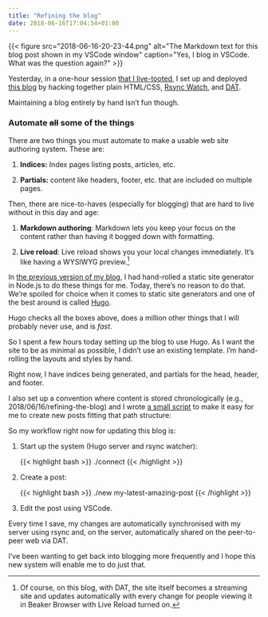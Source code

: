 ```yaml
---
title: "Refining the blog"
date: 2018-06-16T17:04:54+01:00
---
```


{{< figure src="2018-06-16-20-23-44.png" alt="The Markdown text for this blog post shown in my VSCode window" caption="Yes, I blog in VSCode. What was the question again?" >}}

Yesterday, in a one-hour session [that I live-tooted](https://mastodon.ar.al/@aral/100207852262520843), I set up and deployed [this blog](https://source.ind.ie/ar.al/site) by hacking together plain HTML/CSS, [Rsync Watch](https://github.com/Splurov/rsync-watch), and [DAT](https://datproject.org).

Maintaining a blog entirely by hand isn’t fun though.

### Automate <strike>all</strike> some of the things

There are two things you must automate to make a usable web site authoring system. These are:

  1. __Indices:__ Index pages listing posts, articles, etc.

  2. __Partials:__ content like headers, footer, etc. that are included on multiple pages.

  Then, there are nice-to-haves (especially for blogging) that are hard to live without in this day and age:

  1. __Markdown authoring__: Markdown lets you keep your focus on the content rather than having it bogged down with formatting.

  2. __Live reload__: Live reload shows you your local changes immediately. It’s like having a WYSIWYG preview.[^1] 
  
In [the previous version of my blog](https://ar.al), I had hand-rolled a static site generator in Node.js to do these things for me. Today, there’s no reason to do that. We’re spoiled for choice when it comes to static site generators and one of the best around is called [Hugo](https://gohugo.io).

Hugo checks all the boxes above, does a million other things that I will probably never use, and is _fast_.

So I spent a few hours today setting up the blog to use Hugo. As I want the site to be as minimal as possible, I didn’t use an existing template. I’m hand-rolling the layouts and styles by hand.

Right now, I have indices being generated, and partials for the head, header, and footer.

I also set up a convention where content is stored chronologically (e.g., 2018/06/16/refining-the-blog) and I wrote [a small script](https://source.ind.ie/ar.al/site/blob/master/new) to make it easy for me to create new posts fitting that path structure:

So my workflow right now for updating this blog is:

1. Start up the system (Hugo server and rsync watcher):

    {{< highlight bash >}}
  ./connect
{{< /highlight >}}

2. Create a post:

    {{< highlight bash >}}
  ./new my-latest-amazing-post
{{< /highlight >}}

3. Edit the post using VSCode.

Every time I save, my changes are automatically synchronised with my server using rsync and, on the server, automatically shared on the peer-to-peer web via DAT.

I’ve been wanting to get back into blogging more frequently and I hope this new system will enable me to do just that.

[^1]: Of course, on this blog, with DAT, the site itself becomes a streaming site and updates automatically with every change for people viewing it in Beaker Browser with Live Reload turned on.
